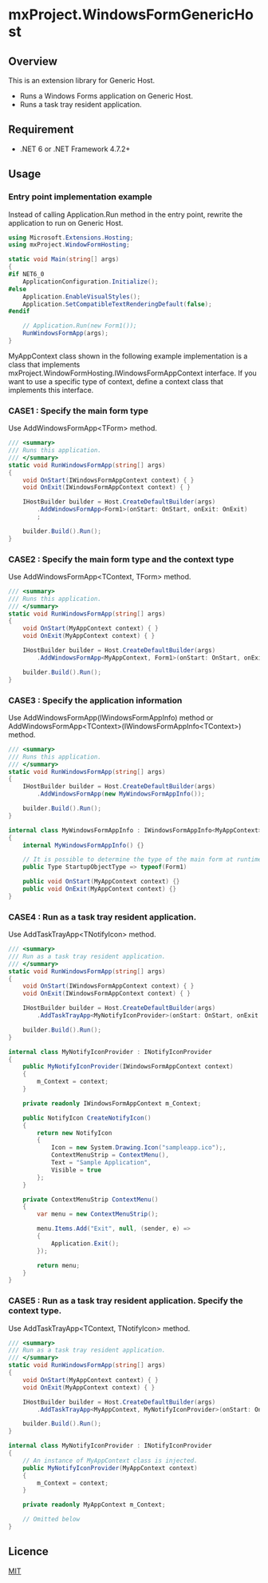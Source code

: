 # mxProject.WindowsFormGenericHost

## Overview

This is an extension library for Generic Host.

* Runs a Windows Forms application on Generic Host.
* Runs a task tray resident application.

## Requirement

* .NET 6 or .NET Framework 4.7.2+

## Usage

### Entry point implementation example

Instead of calling Application.Run method in the entry point, rewrite the application to run on Generic Host.

```c#
using Microsoft.Extensions.Hosting;
using mxProject.WindowFormHosting;

static void Main(string[] args)
{
#if NET6_0
    ApplicationConfiguration.Initialize();
#else
    Application.EnableVisualStyles();
    Application.SetCompatibleTextRenderingDefault(false);
#endif

    // Application.Run(new Form1());
    RunWindowsFormApp(args);
}
```

MyAppContext class shown in the following example implementation is a class that implements mxProject.WindowFormHosting.IWindowsFormAppContext interface. If you want to use a specific type of context, define a context class that implements this interface.

### CASE1 : Specify the main form type 

Use AddWindowsFormApp&lt;TForm&gt; method.

```c#
/// <summary>
/// Runs this application.
/// </summary>
static void RunWindowsFormApp(string[] args)
{
    void OnStart(IWindowsFormAppContext context) { }
    void OnExit(IWindowsFormAppContext context) { }

    IHostBuilder builder = Host.CreateDefaultBuilder(args)
        .AddWindowsFormApp<Form1>(onStart: OnStart, onExit: OnExit)
        ;

    builder.Build().Run();
}
```

### CASE2 : Specify the main form type and the context type

Use AddWindowsFormApp&lt;TContext, TForm&gt; method.

```c#
/// <summary>
/// Runs this application.
/// </summary>
static void RunWindowsFormApp(string[] args)
{
    void OnStart(MyAppContext context) { }
    void OnExit(MyAppContext context) { }

    IHostBuilder builder = Host.CreateDefaultBuilder(args)
        .AddWindowsFormApp<MyAppContext, Form1>(onStart: OnStart, onExit: OnExit);

    builder.Build().Run();
}
```

### CASE3 : Specify the application information

Use AddWindowsFormApp(IWindowsFormAppInfo) method or AddWindowsFormApp&lt;TContext&gt;(IWindowsFormAppInfo&lt;TContext&gt;) method.

```c#
/// <summary>
/// Runs this application.
/// </summary>
static void RunWindowsFormApp(string[] args)
{
    IHostBuilder builder = Host.CreateDefaultBuilder(args)
        .AddWindowsFormApp(new MyWindowsFormAppInfo());

    builder.Build().Run();
}

internal class MyWindowsFormAppInfo : IWindowsFormAppInfo<MyAppContext>
{
    internal MyWindowsFormAppInfo() {}

    // It is possible to determine the type of the main form at runtime.
    public Type StartupObjectType => typeof(Form1)

    public void OnStart(MyAppContext context) {}
    public void OnExit(MyAppContext context) {}
}
```

### CASE4 : Run as a task tray resident application.

Use AddTaskTrayApp&lt;TNotifyIcon&gt; method.

```c#
/// <summary>
/// Run as a task tray resident application.
/// </summary>
static void RunWindowsFormApp(string[] args)
{
    void OnStart(IWindowsFormAppContext context) { }
    void OnExit(IWindowsFormAppContext context) { }

    IHostBuilder builder = Host.CreateDefaultBuilder(args)
        .AddTaskTrayApp<MyNotifyIconProvider>(onStart: OnStart, onExit: OnExit);

    builder.Build().Run();
}

internal class MyNotifyIconProvider : INotifyIconProvider
{
    public MyNotifyIconProvider(IWindowsFormAppContext context)
    {
        m_Context = context;
    }

    private readonly IWindowsFormAppContext m_Context;

    public NotifyIcon CreateNotifyIcon()
    {
        return new NotifyIcon
        {
            Icon = new System.Drawing.Icon("sampleapp.ico");,
            ContextMenuStrip = ContextMenu(),
            Text = "Sample Application",
            Visible = true
        };
    }

    private ContextMenuStrip ContextMenu()
    {
        var menu = new ContextMenuStrip();

        menu.Items.Add("Exit", null, (sender, e) =>
        {
            Application.Exit();
        });

        return menu;
    }
}
```

### CASE5 : Run as a task tray resident application. Specify the context type.

Use AddTaskTrayApp&lt;TContext, TNotifyIcon&gt; method.

```c#
/// <summary>
/// Run as a task tray resident application.
/// </summary>
static void RunWindowsFormApp(string[] args)
{
    void OnStart(MyAppContext context) { }
    void OnExit(MyAppContext context) { }

    IHostBuilder builder = Host.CreateDefaultBuilder(args)
        .AddTaskTrayApp<MyAppContext, MyNotifyIconProvider>(onStart: OnStart, onExit: OnExit);

    builder.Build().Run();
}

internal class MyNotifyIconProvider : INotifyIconProvider
{
    // An instance of MyAppContext class is injected.
    public MyNotifyIconProvider(MyAppContext context)
    {
        m_Context = context;
    }

    private readonly MyAppContext m_Context;

    // Omitted below
}
```

## Licence

[MIT](https://opensource.org/licenses/mit-license.php)

